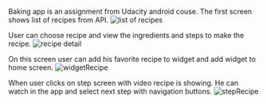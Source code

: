Baking app is an assignment from Udacity android couse. The first screen shows list of recipes from API. 
![list of recipes](https://github.com/petq01/udacity-baking-app/blob/master/bakingFirstScreen.png?raw=true)


User can choose recipe and view the ingredients and steps to make the recipe.
![recipe detail](https://github.com/petq01/udacity-baking-app/blob/master/detailRecipe.png?raw=true)


On this screen user can add his favorite recipe to widget and add widget to home screen.
![widgetRecipe](https://github.com/petq01/udacity-baking-app/blob/master/widgetRecipe.png?raw=true)


When user clicks on step screen with video recipe is showing. He can watch in the app and select next step with navigation buttons.
![stepRecipe](https://github.com/petq01/udacity-baking-app/blob/master/step%20recipe.png?raw=true)


